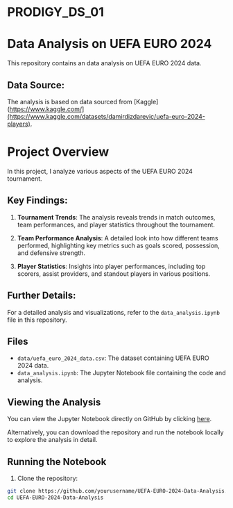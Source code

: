 # PRODIGY_DS_01
# Data Analysis on UEFA EURO 2024

This repository contains an data analysis on UEFA EURO 2024 data.

## Data Source:

The analysis is based on data sourced from [Kaggle](https://www.kaggle.com/](https://www.kaggle.com/datasets/damirdizdarevic/uefa-euro-2024-players).

# Project Overview

In this project, I analyze various aspects of the UEFA EURO 2024 tournament.

## Key Findings:

1. **Tournament Trends**: The analysis reveals trends in match outcomes, team performances, and player statistics throughout the tournament.

2. **Team Performance Analysis**: A detailed look into how different teams performed, highlighting key metrics such as goals scored, possession, and defensive strength.

3. **Player Statistics**: Insights into player performances, including top scorers, assist providers, and standout players in various positions.

## Further Details:

For a detailed analysis and visualizations, refer to the `data_analysis.ipynb` file in this repository.

## Files

- `data/uefa_euro_2024_data.csv`: The dataset containing UEFA EURO 2024 data.
- `data_analysis.ipynb`: The Jupyter Notebook file containing the code and analysis.

## Viewing the Analysis

You can view the Jupyter Notebook directly on GitHub by clicking [here](https://github.com/TuhinPatra633/PRODIGY_DS_01/blob/main/data_analysis.ipynb).

Alternatively, you can download the repository and run the notebook locally to explore the analysis in detail.

## Running the Notebook

1. Clone the repository:

```bash
git clone https://github.com/yourusername/UEFA-EURO-2024-Data-Analysis.git
cd UEFA-EURO-2024-Data-Analysis
